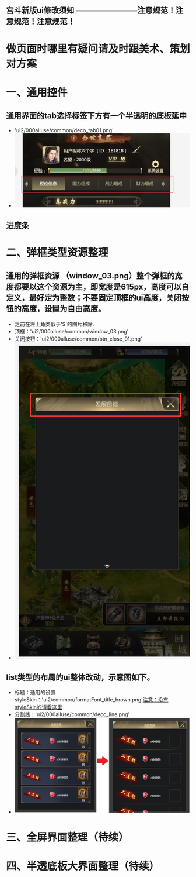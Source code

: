 宫斗新版ui修改须知
  		 ————————注意规范！注意规范！注意规范！
------------
# 做页面时哪里有疑问请及时跟美术、策划对方案

# 一、通用控件

## 通用界面的tab选择标签下方有一个半透明的底板延申
- 'ui2/000alluse/common/deco_tab01.png'
- ![pic1](https://github.com/17864117575/ScreenShot/blob/master/TIM%E6%88%AA%E5%9B%BE20191014142744.png?raw=true)

## 进度条

# 二、弹框类型资源整理

## 通用的弹框资源 （window_03.png）整个弹框的宽度都要以这个资源为主，即宽度是615px，高度可以自定义，最好定为整数；不要固定顶框的ui高度，关闭按钮的高度，设置为自由高度。
- 之前在左上角类似于'S'的图片移除.
- 顶框：'ui2/000alluse/common/window_03.png'
- 关闭按钮：'ui2/000alluse/common/btn_close_01.png'
- ![pic2](https://github.com/17864117575/ScreenShot/blob/master/TIM%E6%88%AA%E5%9B%BE20191021160859.png?raw=true)

## list类型的布局的ui整体改动，示意图如下。
- 标题：通用的设置 styleSkin：'ui2/common/formatFont_title_brown.png'[注意：没有styleSkin的请看这里](https://github.com/17864117575/ScreenShot/blob/master/LayaIDE%E4%B8%AD%E7%9A%84%E8%87%AA%E5%AE%9A%E4%B9%89%E7%BB%84%E4%BB%B6.md)
- 分割线：'ui2/000alluse/common/deco_line.png'
- ![pic3](https://github.com/17864117575/ScreenShot/blob/master/TIM%E6%88%AA%E5%9B%BE20191024100949.png?raw=true)

# 三、全屏界面整理（待续）

# 四、半透底板大界面整理（待续）
